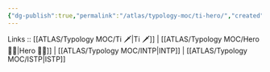 ```yaml
---
{"dg-publish":true,"permalink":"/atlas/typology-moc/ti-hero/","created":"","updated":""}
---
```


Links :: [[ATLAS/Typology MOC/Ti 🗡️\|Ti 🗡️]] | [[ATLAS/Typology MOC/Hero 🦸‍♂️\|Hero 🦸‍♂️]] | [[ATLAS/Typology MOC/INTP\|INTP]] | [[ATLAS/Typology MOC/ISTP\|ISTP]]